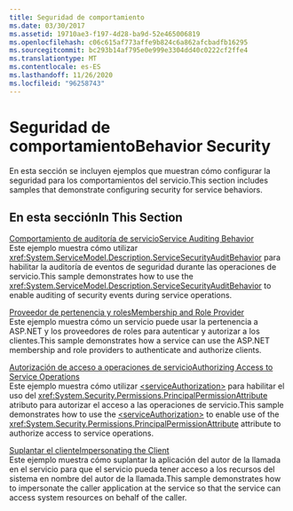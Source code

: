 ```yaml
---
title: Seguridad de comportamiento
ms.date: 03/30/2017
ms.assetid: 19710ae3-f197-4d28-ba9d-52e465006819
ms.openlocfilehash: c06c615af773affe9b824c6a862afcbadfb16295
ms.sourcegitcommit: bc293b14af795e0e999e3304dd40c0222cf2ffe4
ms.translationtype: MT
ms.contentlocale: es-ES
ms.lasthandoff: 11/26/2020
ms.locfileid: "96258743"
---
```

# <a name="behavior-security"></a><span data-ttu-id="e7d39-102">Seguridad de comportamiento</span><span class="sxs-lookup"><span data-stu-id="e7d39-102">Behavior Security</span></span>

<span data-ttu-id="e7d39-103">En esta sección se incluyen ejemplos que muestran cómo configurar la seguridad para los comportamientos del servicio.</span><span class="sxs-lookup"><span data-stu-id="e7d39-103">This section includes samples that demonstrate configuring security for service behaviors.</span></span>  
  
## <a name="in-this-section"></a><span data-ttu-id="e7d39-104">En esta sección</span><span class="sxs-lookup"><span data-stu-id="e7d39-104">In This Section</span></span>  

 [<span data-ttu-id="e7d39-105">Comportamiento de auditoría de servicio</span><span class="sxs-lookup"><span data-stu-id="e7d39-105">Service Auditing Behavior</span></span>](service-auditing-behavior.md)  
 <span data-ttu-id="e7d39-106">Este ejemplo muestra cómo utilizar <xref:System.ServiceModel.Description.ServiceSecurityAuditBehavior> para habilitar la auditoría de eventos de seguridad durante las operaciones de servicio.</span><span class="sxs-lookup"><span data-stu-id="e7d39-106">This sample demonstrates how to use the <xref:System.ServiceModel.Description.ServiceSecurityAuditBehavior> to enable auditing of security events during service operations.</span></span>  
  
 [<span data-ttu-id="e7d39-107">Proveedor de pertenencia y roles</span><span class="sxs-lookup"><span data-stu-id="e7d39-107">Membership and Role Provider</span></span>](membership-and-role-provider.md)  
 <span data-ttu-id="e7d39-108">Este ejemplo muestra cómo un servicio puede usar la pertenencia a ASP.NET y los proveedores de roles para autenticar y autorizar a los clientes.</span><span class="sxs-lookup"><span data-stu-id="e7d39-108">This sample demonstrates how a service can use the ASP.NET membership and role providers to authenticate and authorize clients.</span></span>  
  
 [<span data-ttu-id="e7d39-109">Autorización de acceso a operaciones de servicio</span><span class="sxs-lookup"><span data-stu-id="e7d39-109">Authorizing Access to Service Operations</span></span>](authorizing-access-to-service-operations.md)  
 <span data-ttu-id="e7d39-110">Este ejemplo muestra cómo utilizar [\<serviceAuthorization>](../../configure-apps/file-schema/wcf/serviceauthorization-element.md) para habilitar el uso del <xref:System.Security.Permissions.PrincipalPermissionAttribute> atributo para autorizar el acceso a las operaciones de servicio.</span><span class="sxs-lookup"><span data-stu-id="e7d39-110">This sample demonstrates how to use the [\<serviceAuthorization>](../../configure-apps/file-schema/wcf/serviceauthorization-element.md) to enable use of the <xref:System.Security.Permissions.PrincipalPermissionAttribute> attribute to authorize access to service operations.</span></span>  
  
 [<span data-ttu-id="e7d39-111">Suplantar el cliente</span><span class="sxs-lookup"><span data-stu-id="e7d39-111">Impersonating the Client</span></span>](impersonating-the-client.md)  
 <span data-ttu-id="e7d39-112">Este ejemplo muestra cómo suplantar la aplicación del autor de la llamada en el servicio para que el servicio pueda tener acceso a los recursos del sistema en nombre del autor de la llamada.</span><span class="sxs-lookup"><span data-stu-id="e7d39-112">This sample demonstrates how to impersonate the caller application at the service so that the service can access system resources on behalf of the caller.</span></span>
